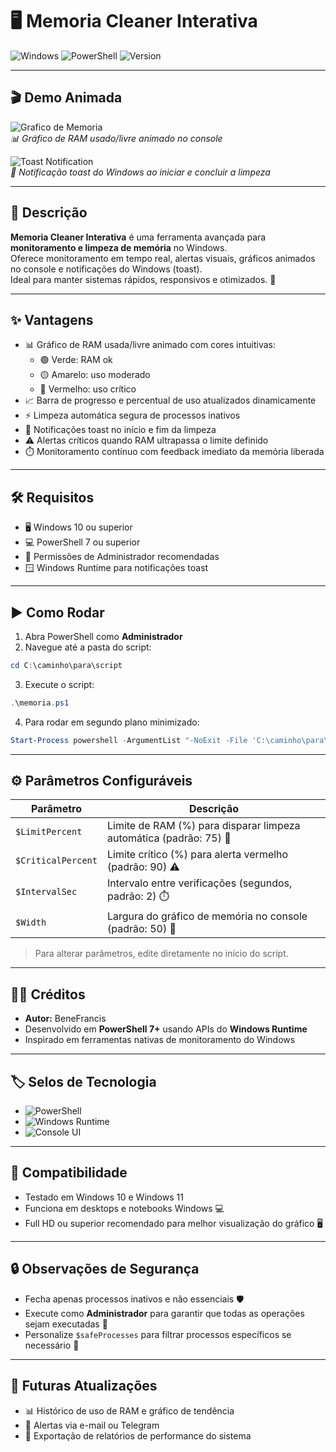 # 🖥️ Memoria Cleaner Interativa

![Windows](https://img.shields.io/badge/OS-Windows-blue) ![PowerShell](https://img.shields.io/badge/Language-PowerShell-purple) ![Version](https://img.shields.io/badge/Version-6.0-green)

---

## 🎬 Demo Animada

![Grafico de Memoria](https://user-images.githubusercontent.com/SEU_USUARIO/SEU_GIF_RAM.gif)  
*📊 Gráfico de RAM usado/livre animado no console*

![Toast Notification](https://user-images.githubusercontent.com/SEU_USUARIO/SEU_GIF_TOAST.gif)  
*🔔 Notificação toast do Windows ao iniciar e concluir a limpeza*

---

## 📝 Descrição

**Memoria Cleaner Interativa** é uma ferramenta avançada para **monitoramento e limpeza de memória** no Windows.  
Oferece monitoramento em tempo real, alertas visuais, gráficos animados no console e notificações do Windows (toast).  
Ideal para manter sistemas rápidos, responsivos e otimizados. 🚀

---

## ✨ Vantagens

- 📊 Gráfico de RAM usada/livre animado com cores intuitivas:
    - 🟢 Verde: RAM ok
    - 🟡 Amarelo: uso moderado
    - 🔴 Vermelho: uso crítico
- 📈 Barra de progresso e percentual de uso atualizados dinamicamente
- ⚡ Limpeza automática segura de processos inativos
- 🔔 Notificações toast no início e fim da limpeza
- ⚠️ Alertas críticos quando RAM ultrapassa o limite definido
- ⏱️ Monitoramento contínuo com feedback imediato da memória liberada

---

## 🛠️ Requisitos

- 🖥️ Windows 10 ou superior
- 💻 PowerShell 7 ou superior
- 🔑 Permissões de Administrador recomendadas
- 🪟 Windows Runtime para notificações toast

---

## ▶️ Como Rodar

1. Abra PowerShell como **Administrador**
2. Navegue até a pasta do script:

```powershell
cd C:\caminho\para\script
````

3. Execute o script:

```powershell
.\memoria.ps1
```

4. Para rodar em segundo plano minimizado:

```powershell
Start-Process powershell -ArgumentList "-NoExit -File 'C:\caminho\para\memoria.ps1'" -WindowStyle Minimized
```

---

## ⚙️ Parâmetros Configuráveis

| Parâmetro          | Descrição                                                          |
|--------------------|--------------------------------------------------------------------|
| `$LimitPercent`    | Limite de RAM (%) para disparar limpeza automática (padrão: 75) 🔹 |
| `$CriticalPercent` | Limite crítico (%) para alerta vermelho (padrão: 90) ⚠️            |
| `$IntervalSec`     | Intervalo entre verificações (segundos, padrão: 2) ⏱️              |
| `$Width`           | Largura do gráfico de memória no console (padrão: 50) 📏           |

> Para alterar parâmetros, edite diretamente no início do script.

---

## 👨‍💻 Créditos

* **Autor:** BeneFrancis
* Desenvolvido em **PowerShell 7+** usando APIs do **Windows Runtime**
* Inspirado em ferramentas nativas de monitoramento do Windows

---

## 🏷️ Selos de Tecnologia

* ![PowerShell](https://img.shields.io/badge/PowerShell-7.5.3-blueviolet)
* ![Windows Runtime](https://img.shields.io/badge/Windows-ToastNotifications-lightgrey)
* ![Console UI](https://img.shields.io/badge/Console-Interactive-green)

---

## 📂 Compatibilidade

* Testado em Windows 10 e Windows 11
* Funciona em desktops e notebooks Windows 💻
* Full HD ou superior recomendado para melhor visualização do gráfico 🖥️

---

## 🔒 Observações de Segurança

* Fecha apenas processos inativos e não essenciais 🛡️
* Execute como **Administrador** para garantir que todas as operações sejam executadas 🔑
* Personalize `$safeProcesses` para filtrar processos específicos se necessário 📝

---

## 🚀 Futuras Atualizações

* 📊 Histórico de uso de RAM e gráfico de tendência
* 📧 Alertas via e-mail ou Telegram
* 📝 Exportação de relatórios de performance do sistema
 
 
